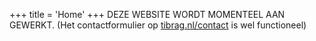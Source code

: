 +++
title = 'Home'
+++
DEZE WEBSITE WORDT MOMENTEEL AAN GEWERKT. (Het contactformulier op [tibrag.nl/contact](www.tibrag.nl/contact) is wel functioneel)


